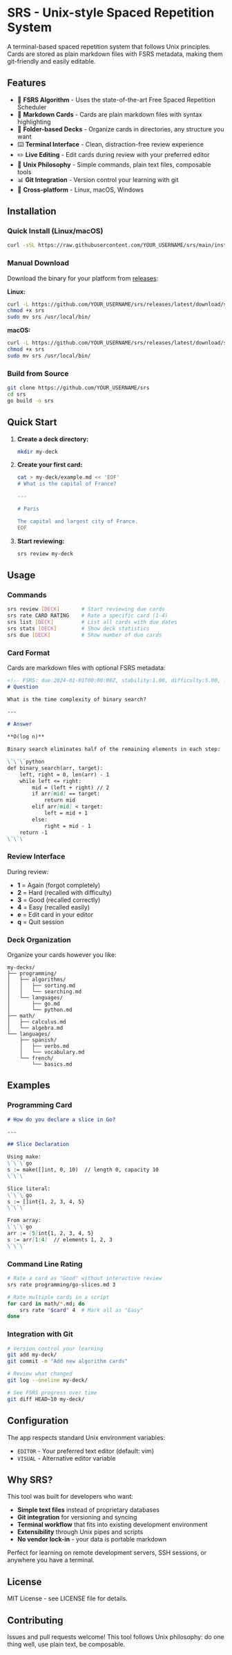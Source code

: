 # SRS - Unix-style Spaced Repetition System

A terminal-based spaced repetition system that follows Unix principles. Cards are stored as plain markdown files with FSRS metadata, making them git-friendly and easily editable.

## Features

- 🧠 **FSRS Algorithm** - Uses the state-of-the-art Free Spaced Repetition Scheduler
- 📝 **Markdown Cards** - Cards are plain markdown files with syntax highlighting
- 📁 **Folder-based Decks** - Organize cards in directories, any structure you want
- ⌨️ **Terminal Interface** - Clean, distraction-free review experience
- ✏️ **Live Editing** - Edit cards during review with your preferred editor
- 🔧 **Unix Philosophy** - Simple commands, plain text files, composable tools
- 📊 **Git Integration** - Version control your learning with git
- 🚀 **Cross-platform** - Linux, macOS, Windows

## Installation

### Quick Install (Linux/macOS)
```bash
curl -sSL https://raw.githubusercontent.com/YOUR_USERNAME/srs/main/install.sh | bash
```

### Manual Download
Download the binary for your platform from [releases](https://github.com/YOUR_USERNAME/srs/releases):

**Linux:**
```bash
curl -L https://github.com/YOUR_USERNAME/srs/releases/latest/download/srs-linux-amd64 -o srs
chmod +x srs
sudo mv srs /usr/local/bin/
```

**macOS:**
```bash
curl -L https://github.com/YOUR_USERNAME/srs/releases/latest/download/srs-darwin-arm64 -o srs
chmod +x srs
sudo mv srs /usr/local/bin/
```

### Build from Source
```bash
git clone https://github.com/YOUR_USERNAME/srs
cd srs
go build -o srs
```

## Quick Start

1. **Create a deck directory:**
   ```bash
   mkdir my-deck
   ```

2. **Create your first card:**
   ```bash
   cat > my-deck/example.md << 'EOF'
   # What is the capital of France?
   
   ---
   
   # Paris
   
   The capital and largest city of France.
   EOF
   ```

3. **Start reviewing:**
   ```bash
   srs review my-deck
   ```

## Usage

### Commands

```bash
srs review [DECK]       # Start reviewing due cards
srs rate CARD RATING    # Rate a specific card (1-4)
srs list [DECK]         # List all cards with due dates
srs stats [DECK]        # Show deck statistics  
srs due [DECK]          # Show number of due cards
```

### Card Format

Cards are markdown files with optional FSRS metadata:

```markdown
<!-- FSRS: due:2024-01-01T00:00:00Z, stability:1.00, difficulty:5.00, ... -->
# Question

What is the time complexity of binary search?

---

# Answer

**O(log n)**

Binary search eliminates half of the remaining elements in each step:

\`\`\`python
def binary_search(arr, target):
    left, right = 0, len(arr) - 1
    while left <= right:
        mid = (left + right) // 2
        if arr[mid] == target:
            return mid
        elif arr[mid] < target:
            left = mid + 1
        else:
            right = mid - 1
    return -1
\`\`\`
```

### Review Interface

During review:
- **1** = Again (forgot completely)
- **2** = Hard (recalled with difficulty) 
- **3** = Good (recalled correctly)
- **4** = Easy (recalled easily)
- **e** = Edit card in your editor
- **q** = Quit session

### Deck Organization

Organize your cards however you like:

```
my-decks/
├── programming/
│   ├── algorithms/
│   │   ├── sorting.md
│   │   └── searching.md
│   └── languages/
│       ├── go.md
│       └── python.md
├── math/
│   ├── calculus.md
│   └── algebra.md
└── languages/
    ├── spanish/
    │   ├── verbs.md
    │   └── vocabulary.md
    └── french/
        └── basics.md
```

## Examples

### Programming Card
```markdown
# How do you declare a slice in Go?

---

## Slice Declaration

Using make:
\`\`\`go
s := make([]int, 0, 10)  // length 0, capacity 10
\`\`\`

Slice literal:
\`\`\`go
s := []int{1, 2, 3, 4, 5}
\`\`\`

From array:
\`\`\`go
arr := [5]int{1, 2, 3, 4, 5}
s := arr[1:4]  // elements 1, 2, 3
\`\`\`
```

### Command Line Rating
```bash
# Rate a card as "Good" without interactive review
srs rate programming/go-slices.md 3

# Rate multiple cards in a script
for card in math/*.md; do
    srs rate "$card" 4  # Mark all as "Easy"
done
```

### Integration with Git
```bash
# Version control your learning
git add my-deck/
git commit -m "Add new algorithm cards"

# Review what changed
git log --oneline my-deck/

# See FSRS progress over time
git diff HEAD~10 my-deck/
```

## Configuration

The app respects standard Unix environment variables:

- `EDITOR` - Your preferred text editor (default: vim)
- `VISUAL` - Alternative editor variable

## Why SRS?

This tool was built for developers who want:

- **Simple text files** instead of proprietary databases
- **Git integration** for versioning and syncing
- **Terminal workflow** that fits into existing development environment
- **Extensibility** through Unix pipes and scripts
- **No vendor lock-in** - your data is portable markdown

Perfect for learning on remote development servers, SSH sessions, or anywhere you have a terminal.

## License

MIT License - see LICENSE file for details.

## Contributing

Issues and pull requests welcome! This tool follows Unix philosophy: do one thing well, use plain text, be composable.